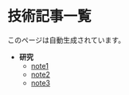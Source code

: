 # 技術記事一覧
このページは自動生成されています。

  - **研究**
    - [note1](研究/note1.md)
    - [note2](研究/note2.md)
    - [note3](研究/note3.md)